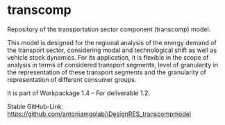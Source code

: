 # transcomp
Repository of the transportation sector component (transcomp) model.

This model is designed for the regional analysis of the energy demand of the transport sector, considering modal and technological shift as well as vehicle stock dynamics. For its application, it is flexible in the scope of analysis in terms of considered transport segments, level of granularity in the representation of these transport segments and the granularity of representation of different consumer groups.

It is part of Workpackage 1.4 – For deliverable 1.2.

Stable GitHub-Link: https://github.com/antoniamgolab/iDesignRES_transcompmodel
